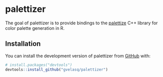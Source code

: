 
<!-- README.md is generated from README.Rmd. Please edit that file -->

# palettizer

<!-- badges: start -->
<!-- badges: end -->

The goal of palettizer is to provide bindings to the
[palettize](https://github.com/gvlsq/palettize) C++ library for color
palette generation in R.

## Installation

You can install the development version of palettizer from
[GitHub](https://github.com/) with:

``` r
# install.packages("devtools")
devtools::install_github("gvelasq/palettizer")
```
